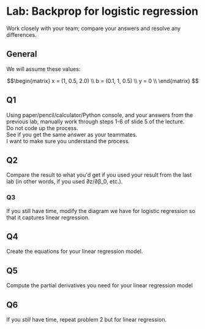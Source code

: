 # Lab: Backprop for logistic regression

Work closely with your team; compare your answers and resolve any differences.

## General

  We will assume these values:

```math
\begin{matrix}
x = (1, 0.5, 2.0) \\
b = (0.1, 1, 0.5) \\
y = 0 \\
\end{matrix}

```

## Q1
Using paper/pencil/calculator/Python console, and your answers from the previous lab, manually work through steps 1-6 of slide 5 of the lecture.  
Do not code up the process.  
See if you get the same answer as your teammates.  
I want to make sure you understand the process.

## Q2
Compare the result to what you'd get if you used your result from the last lab (in other words, if you used ∂z/∂β_0, etc.).

### Q3
If you still have time, modify the diagram we have for logistic regression so that it captures linear regression.


## Q4
Create the equations for your linear regression model.

## Q5
Compute the partial derivatives you need for your linear regression model

## Q6
If you *still* have time, repeat problem 2 but for linear regression.

